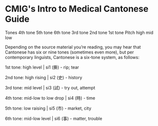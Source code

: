 # CMIG's Intro to Medical Cantonese Guide

Tones
4th tone
5th tone
6th tone
3rd tone
2nd tone
1st tone
Pitch
high
mid
low







Depending on the source material you’re reading, you may hear that Cantonese has six or nine tones (sometimes even more), but per contemporary linguists, Cantonese is a six-tone system, as follows:

1st tone: high level  |  si1 (撕) - rip; tear




2nd tone: high rising  |  si2 (史) - history




3rd tone: mid level  |  si3 (試) - try out, attempt




4th tone: mid-low to low drop |  si4 (時) - time




5th tone: low raising  | si5 (市) - market, city




6th tone: mid-low level  | si6 (事) - matter, trouble

